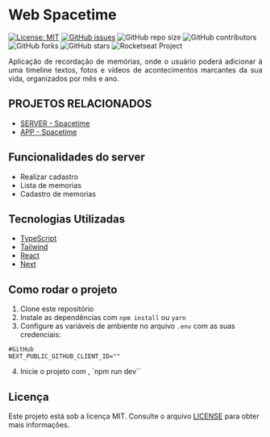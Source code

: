 # Web Spacetime

[![License: MIT](https://img.shields.io/badge/License-MIT-yellow.svg)](https://opensource.org/licenses/MIT)
[![GitHub issues](https://img.shields.io/github/issues/Alessandro021/app-de-financas)](https://github.com/Alessandro021/app-de-financas/issues)
![GitHub repo size](https://img.shields.io/github/repo-size/alessandro021/app-de-financas)
![GitHub contributors](https://img.shields.io/github/contributors/alessandro021/app-de-financas)
![GitHub forks](https://img.shields.io/github/forks/Alessandro021/app-de-financas?style=social)
![GitHub stars](https://img.shields.io/github/stars/alessandro021/app-de-financas?style=social)
 <img src="https://img.shields.io/static/v1?label=Rocketseat&message=Education&color=8257e5&labelColor=202024" alt="Rocketseat Project" />

<p align="justify">
Aplicação de recordação de memórias, onde o usuário poderá adicionar à uma timeline textos, fotos e vídeos de acontecimentos marcantes da sua vida, organizados por mês e ano.
</p>

## PROJETOS RELACIONADOS
- [SERVER - Spacetime](https://github.com/Alessandro021/server-NLW-spacetime)
- [APP - Spacetime](https://github.com/Alessandro021/mobile-NLW-spacetime)

## Funcionalidades do server

- Realizar cadastro
- Lista de memorias
- Cadastro de memorias

## Tecnologias Utilizadas
- [TypeScript]()
- [Tailwind]()
- [React]()
- [Next]()

## Como rodar o projeto

1. Clone este repositório
2. Instale as dependências com `npm install` ou `yarn`
3. Configure as variáveis de ambiente no arquivo `.env` com as suas credenciais:
```.env
#GitHub
NEXT_PUBLIC_GITHUB_CLIENT_ID=""
```
4. Inicie o projeto com , `npm run dev``
<!--
## Screenshots

<p align="left">
  <img src="" alt="" width="300">
</p>
-->

## Licença
Este projeto está sob a licença MIT. Consulte o arquivo [LICENSE](LICENSE) para obter mais informações.
